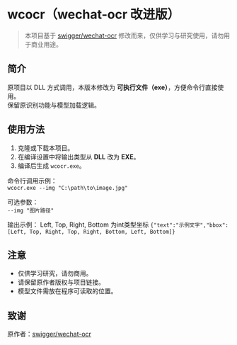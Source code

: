 # wcocr（wechat-ocr 改进版）

> 本项目基于 [swigger/wechat-ocr](https://github.com/swigger/wechat-ocr) 修改而来，仅供学习与研究使用，请勿用于商业用途。

## 简介
原项目以 DLL 方式调用，本版本修改为 **可执行文件（exe）**，方便命令行直接使用。  
保留原识别功能与模型加载逻辑。

## 使用方法
1. 克隆或下载本项目。  
2. 在编译设置中将输出类型从 **DLL** 改为 **EXE**。  
3. 编译后生成 `wcocr.exe`。

命令行调用示例：  
`wcocr.exe --img "C:\path\to\image.jpg"`

可选参数：  
`--img "图片路径"`

输出示例：  Left, Top, Right, Bottom 为int类型坐标
`{"text":"示例文字","bbox":[Left, Top, Right, Top, Right, Bottom, Left, Bottom]}`

## 注意
- 仅供学习研究，请勿商用。  
- 请保留原作者版权与项目链接。  
- 模型文件需放在程序可读取的位置。

## 致谢
原作者：[swigger/wechat-ocr](https://github.com/swigger/wechat-ocr)
